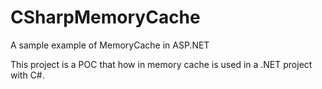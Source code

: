 # CSharpMemoryCache
A sample example of MemoryCache in ASP.NET

This project is a POC that how in memory cache is used in a .NET project with C#.
